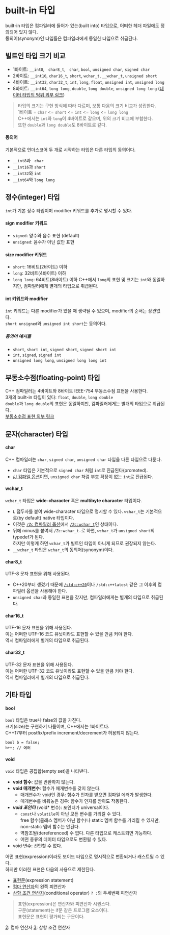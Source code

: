 # built-in 타입
built-in 타입은 컴파일러에 들어가 있는(built into) 타입으로, 어떠한 헤더 파일에도 정의되어 있지 않다.  
동의어(synonym)인 타입들은 컴파일러에게 동일한 타입으로 취급된다.
## 빌트인 타입 크기 비교
- 1바이트: `__int8`, &nbsp; `char8_t`, &nbsp; `char`, `bool`, `unsigned char`, `signed char`
- 2바이트: `__int16`, `char16_t`, `short`, `wchar_t`, `__wchar_t`, `unsigned short`
- 4바이트: `__int32`, `char32_t`, `int`, `long`, `float`, `unsigned int`, `unsigned long`
- 8바이트: `__int64`, `long long`, `double`, `long double`, `unsigned long long`
([데이터 타입의 범위 외부 링크][1])

> 타입의 크기는 구현 방식에 따라 다르며, 보통 다음의 크기 비교가 성립한다.  
> 1바이트 = `char` <= `short` <= `int` <= `long` <= `long long`  
> C++에서는 `int`와 `long`이 4바이트로 같으며, 위의 크기 비교에 부합한다.  
> 또한 `double`과 `long double`도 8바이트로 같다.
#### 동의어
기본적으로 언더스코어 두 개로 시작하는 타입은 다른 타입의 동의어다.
- `__int8`과 &nbsp; `char`
- `__int16`과 `short`
- `__int32`와 `int`
- `__int64`와 `long long`

## 정수(integer) 타입
`int`가 기본 정수 타입이며 modifier 키워드를 추가로 명시할 수 있다.
#### sign modifier 키워드
- `signed`: 양수와 음수 표현 (default)
- `unsigned`: 음수가 아닌 값만 표현
#### size modifier 키워드
- `short`: 16비트(2바이트) 이하
- `long`: 32비트(4바이트) 이하
- `long long`: 64비트(8바이트) 이하
C++에서 `long`의 표현 및 크기는 `int`와 동일하지만, 컴파일러에게 별개의 타입으로 취급된다.
#### int 키워드와 modifier
`int` 키워드는 다른 modifier가 있을 때 생략될 수 있으며, modifier의 순서는 상관없다.  
`short unsigned`와 `unsigned int short`는 동의어다.  
##### 동의어 예시들
- `short`, `short int`, `signed short`, `signed short int`
- `int`, `signed`, `signed int`
- `unsigned long long`, `unsigned long long int`

## 부동소수점(floating-point) 타입
C++ 컴파일러는 4바이트와 8바이트 IEEE-754 부동소수점 표현을 사용한다.  
3개의 built-in 타입이 있다: `float`, `double`, `long double`  
`double`과 `long double`의 표현은 동일하지만, 컴파일러에게는 별개의 타입으로 취급된다.  
[부동소수점 표현 외부 링크][2]

## 문자(character) 타입
#### char
C++ 컴파일러는 `char`, `signed char`, `unsigned char` 타입을 다른 타입으로 다룬다.
- `char` 타입은 기본적으로 `signed char` 처럼 `int`로 진급된다(promoted).
- [/J 컴파일 옵션][1]이면, `unsigned char` 처럼 부호 확장이 없는 `int`로 진급된다.
#### wchar_t
`wchar_t` 타입은 **wide-character** 혹은 **multibyte character** 타입이다.  
- `L` 접두사를 붙여 wide-character 타입으로 명시할 수 있다.
`wchar_t`는 기본적으로(by default) native 타입이다.
- 이것은 [`/Zc` 컴파일러 옵션][2]에서 [`/Zc:wchar_t`][3]인 상태이다.
- 뒤에 minus를 붙여서 `/Zc:wchar_t-`로 하면, `wchar_t`가 `unsigned short`의 typedef가 된다.  
하지만 이렇게 하면 `wchar_t`가 빌트인 타입이 아니게 되므로 권장되지 않는다.
- `__wchar_t` 타입은 `wchar_t`의 동의어(synonym)이다.
#### char8_t
UTF-8 문자 표현을 위해 사용된다.
- C++20부터 생겼기 때문에 [`/std:c++20`][4]이나 `/std:c++latest` 같은 그 이후의 컴파일러 옵션을 사용해야 한다.
- `unsigned char`과 동일한 표현을 갖지만, 컴파일러에게는 별개의 타입으로 취급된다.
#### char16_t
UTF-16 문자 표현을 위해 사용된다.  
이는 어떠한 UTF-16 코드 유닛이라도 표현할 수 있을 만큼 커야 한다.  
역시 컴파일러에게 별개의 타입으로 취급된다.
#### char32_t
UTF-32 문자 표현을 위해 사용된다.  
이는 어떠한 UTF-32 코드 유닛이라도 표현할 수 있을 만큼 커야 한다.  
역시 컴파일러에게 별개의 타입으로 취급된다.



## 기타 타입
#### bool
`bool` 타입은 true나 false의 값을 가진다.  
크기(size)는 구현하기 나름이며, C++에서는 1바이트다.  
C++17부터 postfix/prefix increment/decrement가 허용되지 않는다.  
```
bool b = false;
b++; // 에러
```
#### void
`void` 타입은 공집합(empty set)을 나타낸다.  
- **void 함수**: 값을 반환하지 않는다.
- **void 매개변수**: 함수가 매개변수를 갖지 않는다.
  - 매개변수가 void인 경우: 함수가 인자를 받으면 컴파일 에러가 발생한다.
  - 매개변수를 비워놓은 경우: 함수가 인자를 받아도 작동한다.
- ***void 포인터*** (void* 변수): 포인터가 universal이다.
  - `const`나 `volatile`이 아닌 모든 변수를 가리킬 수 있다.  
  free 함수(클래스 멤버가 아닌 함수)나 static 멤버 함수를 가리킬 수 있지만, non-static 멤버 함수는 안된다.
  - 역참조될(dereferenced) 수 없다. 다른 타입으로 캐스트되면 가능하다.
  - 어떤 종류의 데이터 타입으로도 변환될 수 있다.
- ~~void 변수~~: 선언할 수 없다.

어떤 표현(expression)이라도 보이드 타입으로 명시적으로 변환되거나 캐스트될 수 있다.  
하지만 이러한 표현은 다음의 사용으로 제한된다.
- [표현문][1](expression statement)
- [컴마 연산자][2]의 왼쪽 피연산자
- [삼항 조건 연산자][3](conditional operator) `? :`의 두세번째 피연산자
> 표현(expression)은 연산자와 피연산자 시퀀스다.  
> 구문(statement)는 if문 같은 프로그램 요소이다.  
> 표현문은 표현이 평가되는 구문이다.


[1]: https://docs.microsoft.com/en-us/cpp/cpp/data-type-ranges?view=msvc-170
[2]: https://docs.microsoft.com/en-us/cpp/build/ieee-floating-point-representation?view=msvc-170



[1]: https://docs.microsoft.com/en-us/cpp/build/reference/j-default-char-type-is-unsigned?view=msvc-170
[2]: https://docs.microsoft.com/en-us/cpp/build/reference/zc-conformance?view=msvc-170
[3]: https://docs.microsoft.com/en-us/cpp/build/reference/zc-wchar-t-wchar-t-is-native-type?view=msvc-170
[4]: https://docs.microsoft.com/en-us/cpp/build/reference/std-specify-language-standard-version?view=msvc-170




[1]: 표현문
[2]: 컴마 연산자
[3]: 삼항 조건 연산자

